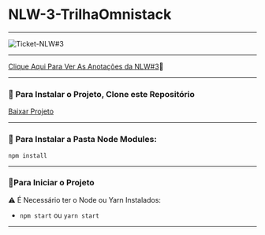 # NLW-3-TrilhaOmnistack
***
![Ticket-NLW#3](https://github.com/miguelhp373/NLW-3-TrilhaOmnistack/blob/main/ticket-nlw%233.jpeg)
***
[Clique Aqui Para Ver As Anotações da NLW#3](https://github.com/miguelhp373/NLW-3-TrilhaOmnistack/blob/main/Comandos.md):bookmark_tabs:
***
### :beginner: Para Instalar o Projeto, Clone este Repositório 
[Baixar Projeto](https://github.com/miguelhp373/NLW-3-TrilhaOmnistack/archive/main.zip)
***
### :triangular_flag_on_post: Para Instalar a Pasta Node Modules:
`npm install`
***
### :checkered_flag:Para Iniciar o Projeto
:warning: É Necessário ter o Node ou Yarn Instalados:
- `npm start` ou `yarn start`
***
